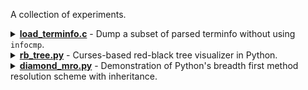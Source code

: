 A collection of experiments.

<details>
<summary> 
    <b><a href="load_terminfo.c">load_terminfo.c</a></b> - Dump a
    subset of parsed terminfo without using <code>infocmp</code>.
</summary>

<img src="/readme/load_terminfo.png" with="35%"/>

</details>

<details>
<summary> 
    <b><a href="rb_tree.py">rb_tree.py</a></b> - Curses-based red-black 
    tree visualizer in Python.
</summary>

<img src="/readme/rb_tree.png" width="35%"/>

<p>
    See the the top of the source file for controls.
</p>

<p>
    NOTE: although I've tested the algorithm for insert/delete decently well,
    there is quite a bit flickering when the tree is redrawn. Unfortunately,
    the tree is currently redrawn on every input, so if you hold down any key
    it will flicker to no end.
</p>

<p>
    You can try it in the neovim terminal which doesn't suffer the same
    flickering as a native terminal emulator.
</p>
</details>

<details> 
<summary> 
    <b><a href="diamond_mro.py">diamond_mro.py</a></b> - Demonstration of
    Python's breadth first method resolution scheme with inheritance.
</summary>

```
[<class '__main__.D'>, <class '__main__.B'>, <class '__main__.C'>, <class '__main__.A'>, <class 'object'>]
--- d.a() ---
Aa
Da
--- d.b() ---
Ab
Bb
Db
--- d.c() ---
Ac
Cc
Bc
Dc
--- d.d() ---
Bd
Dd
--- d.e() ---
Ce
De
```
</details>




